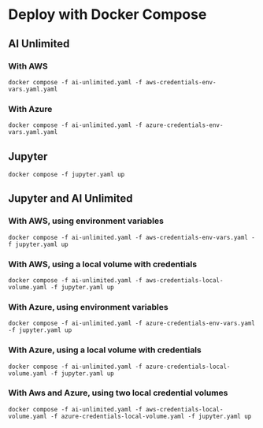 # Deploy with Docker Compose

## AI Unlimited

### With AWS

```
docker compose -f ai-unlimited.yaml -f aws-credentials-env-vars.yaml.yaml 
```
### With Azure
```
docker compose -f ai-unlimited.yaml -f azure-credentials-env-vars.yaml.yaml 
```

## Jupyter

```
docker compose -f jupyter.yaml up
```
## Jupyter and AI Unlimited

### With AWS, using environment variables

```
docker compose -f ai-unlimited.yaml -f aws-credentials-env-vars.yaml -f jupyter.yaml up
```

### With AWS, using a local volume with credentials

```
docker compose -f ai-unlimited.yaml -f aws-credentials-local-volume.yaml -f jupyter.yaml up
```

### With Azure, using environment variables

```
docker compose -f ai-unlimited.yaml -f azure-credentials-env-vars.yaml -f jupyter.yaml up
```

### With Azure, using a local volume with credentials

```
docker compose -f ai-unlimited.yaml -f azure-credentials-local-volume.yaml -f jupyter.yaml up
```

### With Aws and Azure, using two local credential volumes

```
docker compose -f ai-unlimited.yaml -f aws-credentials-local-volume.yaml -f azure-credentials-local-volume.yaml -f jupyter.yaml up
```